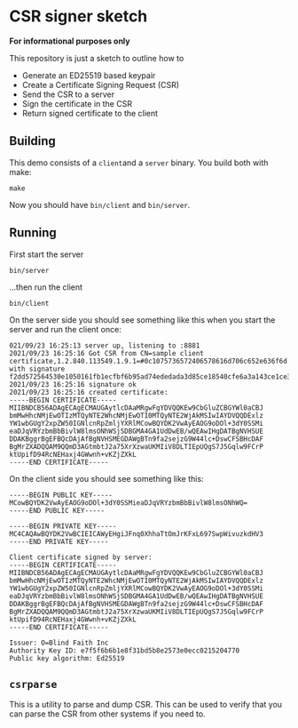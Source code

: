 # CSR signer sketch

**For informational purposes only**

This repository is just a sketch to outline how to

- Generate an ED25519 based keypair
- Create a Certificate Signing Request (CSR)
- Send the CSR to a server
- Sign the certificate in the CSR
- Return signed certificate to the client

## Building

This demo consists of a `client`and a `server` binary.  You build both with make:

```shell
make
```

Now you should have `bin/client` and `bin/server`.

## Running

First start the server

```shell
bin/server
```

...then run the client

```shell
bin/client
```

On the server side you should see something like this when you start the server and run the client once:

```text
021/09/23 16:25:13 server up, listening to :8881
2021/09/23 16:25:16 Got CSR from CN=sample client certificate,1.2.840.113549.1.9.1=#0c1075736572406578616d706c652e636f6d with signature f2dd572564530e1050161fb1ecfbf6b95ad74ededada3d85ce18540cfe6a3a143ce1ce375506723c49dadcec7f9c00fa4a09df36cf8e95c27a11bc22db943205 
2021/09/23 16:25:16 signature ok
2021/09/23 16:25:16 created certificate:
-----BEGIN CERTIFICATE-----
MIIBNDCB56ADAgECAgECMAUGAytlcDAaMRgwFgYDVQQKEw9CbGluZCBGYWl0aCBJ
bmMwHhcNMjEwOTIzMTQyNTE2WhcNMjEwOTI0MTQyNTE2WjAkMSIwIAYDVQQDExlz
YW1wbGUgY2xpZW50IGNlcnRpZmljYXRlMCowBQYDK2VwAyEAOG9oDOl+3dY0SSMi
eaDJqVRYzbmBbBivlW8lmsONhWSjSDBGMA4GA1UdDwEB/wQEAwIHgDATBgNVHSUE
DDAKBggrBgEFBQcDAjAfBgNVHSMEGDAWgBTn9fa2sejzG9W44lc+DswCFSBHcDAF
BgMrZXADQQAM9QQmD3AGtmbtJ2a75XrXzwaUKMIiV8DLTIEpUQgS7J5Gqlw9FCrP
ktUpifD94RcNEHaxj4GWwnh+vKZjZXkL
-----END CERTIFICATE-----
```

On the client side you should see something like this:

```text
-----BEGIN PUBLIC KEY-----
MCowBQYDK2VwAyEAOG9oDOl+3dY0SSMieaDJqVRYzbmBbBivlW8lmsONhWQ=
-----END PUBLIC KEY-----

-----BEGIN PRIVATE KEY-----
MC4CAQAwBQYDK2VwBCIEICAWyEHgiJFnq0XhhaTtOmJrKFxL697SwpWivuzkdHV3
-----END PRIVATE KEY-----

Client certificate signed by server:
-----BEGIN CERTIFICATE-----
MIIBNDCB56ADAgECAgECMAUGAytlcDAaMRgwFgYDVQQKEw9CbGluZCBGYWl0aCBJ
bmMwHhcNMjEwOTIzMTQyNTE2WhcNMjEwOTI0MTQyNTE2WjAkMSIwIAYDVQQDExlz
YW1wbGUgY2xpZW50IGNlcnRpZmljYXRlMCowBQYDK2VwAyEAOG9oDOl+3dY0SSMi
eaDJqVRYzbmBbBivlW8lmsONhWSjSDBGMA4GA1UdDwEB/wQEAwIHgDATBgNVHSUE
DDAKBggrBgEFBQcDAjAfBgNVHSMEGDAWgBTn9fa2sejzG9W44lc+DswCFSBHcDAF
BgMrZXADQQAM9QQmD3AGtmbtJ2a75XrXzwaUKMIiV8DLTIEpUQgS7J5Gqlw9FCrP
ktUpifD94RcNEHaxj4GWwnh+vKZjZXkL
-----END CERTIFICATE-----

Issuer: O=Blind Faith Inc
Authority Key ID: e7f5f6b6b1e8f31bd5b8e2573e0ecc0215204770
Public key algorithm: Ed25519
```

## `csrparse`

This is a utility to parse and dump CSR.  This can be used to verify that you can parse the CSR from other systems if you need to.
